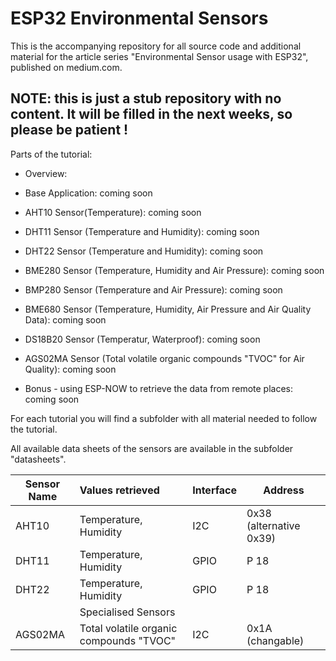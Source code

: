 # ESP32 Environmental Sensors
This is the accompanying repository for all source code and additional material for the article series "Environmental Sensor usage with ESP32", published on medium.com.

## NOTE: this is just a stub repository with no content. It will be filled in the next weeks, so please be patient !

Parts of the tutorial:
- Overview:
- Base Application: coming soon
- AHT10 Sensor(Temperature): coming soon
- DHT11 Sensor (Temperature and Humidity): coming soon
- DHT22 Sensor (Temperature and Humidity): coming soon

- BME280 Sensor (Temperature, Humidity and Air Pressure): coming soon
- BMP280 Sensor (Temperature and Air Pressure): coming soon
- BME680 Sensor (Temperature, Humidity, Air Pressure and Air Quality Data): coming soon
- DS18B20 Sensor (Temperatur, Waterproof): coming soon
- AGS02MA Sensor (Total volatile organic compounds "TVOC" for Air Quality): coming soon

- Bonus - using ESP-NOW to retrieve the data from remote places: coming soon

For each tutorial you will find a subfolder with all material needed to follow the tutorial.

All available data sheets of the sensors are available in the subfolder "datasheets".

| Sensor Name | Values retrieved | Interface | Address |
|-------------|:-----------------|:----------|---------|
| AHT10 | Temperature, Humidity | I2C | 0x38 (alternative 0x39) |
| DHT11 | Temperature, Humidity | GPIO | P 18 |
| DHT22 | Temperature, Humidity | GPIO | P 18 |
| | Specialised Sensors | |
| AGS02MA | Total volatile organic compounds "TVOC" | I2C | 0x1A (changable) |

